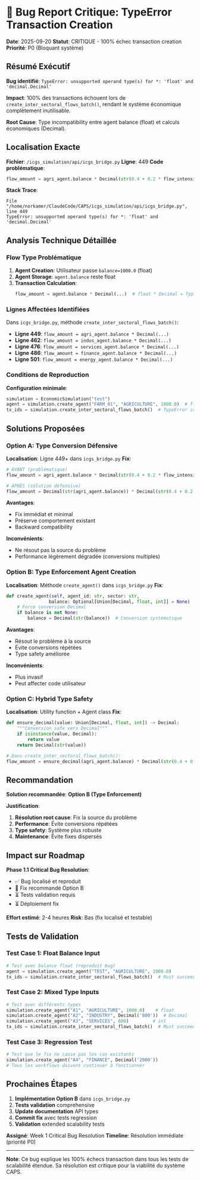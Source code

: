 # 🐛 Bug Report Critique: TypeError Transaction Creation

**Date**: 2025-09-20
**Statut**: CRITIQUE - 100% échec transaction creation
**Priorité**: P0 (Bloquant système)

## Résumé Exécutif

**Bug identifié**: `TypeError: unsupported operand type(s) for *: 'float' and 'decimal.Decimal'`

**Impact**: 100% des transactions échouent lors de `create_inter_sectoral_flows_batch()`, rendant le système économique complètement inutilisable.

**Root Cause**: Type incompatibility entre agent balance (float) et calculs économiques (Decimal).

## Localisation Exacte

**Fichier**: `/icgs_simulation/api/icgs_bridge.py`
**Ligne**: 449
**Code problématique**:
```python
flow_amount = agri_agent.balance * Decimal(str(0.4 + 0.2 * flow_intensity))
```

**Stack Trace**:
```
File "/home/norkamer/ClaudeCode/CAPS/icgs_simulation/api/icgs_bridge.py", line 449
TypeError: unsupported operand type(s) for *: 'float' and 'decimal.Decimal'
```

## Analysis Technique Détaillée

### Flow Type Problématique

1. **Agent Creation**: Utilisateur passe `balance=1000.0` (float)
2. **Agent Storage**: `agent.balance` reste float
3. **Transaction Calculation**:
   ```python
   flow_amount = agent.balance * Decimal(...)  # float * Decimal = TypeError
   ```

### Lignes Affectées Identifiées

Dans `icgs_bridge.py`, méthode `create_inter_sectoral_flows_batch()`:

- **Ligne 449**: `flow_amount = agri_agent.balance * Decimal(...)`
- **Ligne 462**: `flow_amount = indus_agent.balance * Decimal(...)`
- **Ligne 476**: `flow_amount = services_agent.balance * Decimal(...)`
- **Ligne 486**: `flow_amount = finance_agent.balance * Decimal(...)`
- **Ligne 501**: `flow_amount = energy_agent.balance * Decimal(...)`

### Conditions de Reproduction

**Configuration minimale**:
```python
simulation = EconomicSimulation("test")
agent = simulation.create_agent("FARM_01", "AGRICULTURE", 1000.0)  # float balance
tx_ids = simulation.create_inter_sectoral_flows_batch()  # TypeError ici
```

## Solutions Proposées

### Option A: Type Conversion Défensive

**Localisation**: Ligne 449+ dans `icgs_bridge.py`
**Fix**:
```python
# AVANT (problématique)
flow_amount = agri_agent.balance * Decimal(str(0.4 + 0.2 * flow_intensity))

# APRÈS (solution défensive)
flow_amount = Decimal(str(agri_agent.balance)) * Decimal(str(0.4 + 0.2 * flow_intensity))
```

**Avantages**:
- Fix immédiat et minimal
- Préserve comportement existant
- Backward compatibility

**Inconvénients**:
- Ne résout pas la source du problème
- Performance légèrement dégradée (conversions multiples)

### Option B: Type Enforcement Agent Creation

**Localisation**: Méthode `create_agent()` dans `icgs_bridge.py`
**Fix**:
```python
def create_agent(self, agent_id: str, sector: str,
                balance: Optional[Union[Decimal, float, int]] = None) -> SimulationAgent:
    # Force conversion Decimal
    if balance is not None:
        balance = Decimal(str(balance))  # Conversion systématique
```

**Avantages**:
- Résout le problème à la source
- Évite conversions répétées
- Type safety améliorée

**Inconvénients**:
- Plus invasif
- Peut affecter code utilisateur

### Option C: Hybrid Type Safety

**Localisation**: Utility function + Agent class
**Fix**:
```python
def ensure_decimal(value: Union[Decimal, float, int]) -> Decimal:
    """Conversion safe vers Decimal"""
    if isinstance(value, Decimal):
        return value
    return Decimal(str(value))

# Dans create_inter_sectoral_flows_batch():
flow_amount = ensure_decimal(agri_agent.balance) * Decimal(str(0.4 + 0.2 * flow_intensity))
```

## Recommandation

**Solution recommandée**: **Option B (Type Enforcement)**

**Justification**:
1. **Résolution root cause**: Fix la source du problème
2. **Performance**: Évite conversions répétées
3. **Type safety**: Système plus robuste
4. **Maintenance**: Évite fixes dispersés

## Impact sur Roadmap

**Phase 1.1 Critical Bug Resolution**:
- ✅ Bug localisé et reproduit
- 🔄 Fix recommandé Option B
- ⏳ Tests validation requis
- ⏳ Déploiement fix

**Effort estimé**: 2-4 heures
**Risk**: Bas (fix localisé et testable)

## Tests de Validation

### Test Case 1: Float Balance Input
```python
# Test avec balance float (reproduit bug)
agent = simulation.create_agent("TEST", "AGRICULTURE", 1000.0)
tx_ids = simulation.create_inter_sectoral_flows_batch()  # Must succeed
```

### Test Case 2: Mixed Type Inputs
```python
# Test avec différents types
simulation.create_agent("A1", "AGRICULTURE", 1000.0)    # float
simulation.create_agent("A2", "INDUSTRY", Decimal('800'))  # Decimal
simulation.create_agent("A3", "SERVICES", 600)         # int
tx_ids = simulation.create_inter_sectoral_flows_batch()  # Must succeed
```

### Test Case 3: Regression Test
```python
# Test que le fix ne casse pas les cas existants
simulation.create_agent("A4", "FINANCE", Decimal('2000'))
# Tous les workflows doivent continuer à fonctionner
```

## Prochaines Étapes

1. **Implémentation Option B** dans `icgs_bridge.py`
2. **Tests validation** comprehensive
3. **Update documentation** API types
4. **Commit fix** avec tests regression
5. **Validation** extended scalability tests

**Assigné**: Week 1 Critical Bug Resolution
**Timeline**: Résolution immédiate (priorité P0)

---

**Note**: Ce bug explique les 100% échecs transaction dans tous les tests de scalabilité étendue. Sa résolution est critique pour la viabilité du système CAPS.